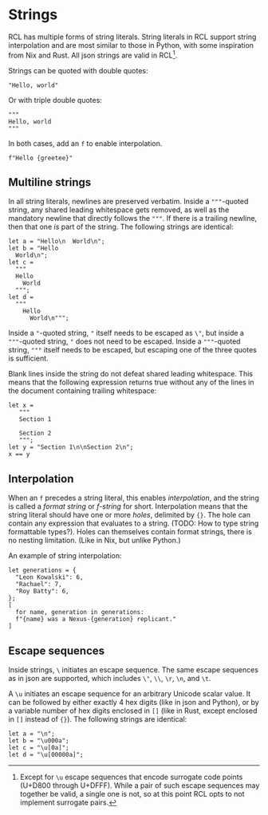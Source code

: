 # Strings

RCL has multiple forms of string literals. String literals in RCL support
string interpolation and are most similar to those in Python, with some
inspiration from Nix and Rust. All json strings are valid in RCL[^1].

Strings can be quoted with double quotes:

```rcl
"Hello, world"
```

Or with triple double quotes:

```rcl
"""
Hello, world
"""
```

In both cases, add an `f` to enable interpolation.

```rcl
f"Hello {greetee}"
```

[^1]: Except for `\u` escape sequences that encode surrogate code points
(U+D800 through U+DFFF). While a pair of such escape sequences may together be
valid, a single one is not, so at this point RCL opts to not implement surrogate
pairs.

## Multiline strings

In all string literals, newlines are preserved verbatim. Inside a `"""`-quoted
string, any shared leading whitespace gets removed, as well as the mandatory
newline that directly follows the `"""`. If there is a trailing newline, then
that one _is_ part of the string. The following strings are identical:

```rcl
let a = "Hello\n  World\n";
let b = "Hello
  World\n";
let c =
  """
  Hello
    World
  """;
let d =
  """
    Hello
      World\n""";
```

Inside a `"`-quoted string, `"` itself needs to be escaped as `\"`, but inside
a `"""`-quoted string, `"` does not need to be escaped. Inside a `"""`-quoted
string, `"""` itself needs to be escaped, but escaping one of the three quotes
is sufficient.

Blank lines inside the string do not defeat shared leading whitespace. This
means that the following expression returns true without any of the lines in
the document containing trailing whitespace:

```rcl
let x =
   """
   Section 1

   Section 2
   """;
let y = "Section 1\n\nSection 2\n";
x == y
```

## Interpolation

When an `f` precedes a string literal, this enables _interpolation_, and the
string is called a _format string_ or _f-string_ for short. Interpolation means
that the string literal should have one or more _holes_, delimited by `{}`. The
hole can contain any expression that evaluates to a string. (TODO: How to type
string formattable types?). Holes can themselves contain format strings, there
is no nesting limitation. (Like in Nix, but unlike Python.)

An example of string interpolation:

```rcl
let generations = {
  "Leon Kowalski": 6,
  "Rachael": 7,
  "Roy Batty": 6,
};
[
  for name, generation in generations:
  f"{name} was a Nexus-{generation} replicant."
]
```

## Escape sequences

Inside strings, `\` initiates an escape sequence. The same escape sequences as
in json are supported, which includes `\"`, `\\`, `\r`, `\n`, and `\t`.

A `\u` initiates an escape sequence for an arbitrary Unicode scalar value. It
can be followed by either exactly 4 hex digits (like in json and Python), or by
a variable number of hex digits enclosed in `[]` (like in Rust, except enclosed
in `[]` instead of `{}`). The following strings are identical:

```rcl
let a = "\n";
let b = "\u000a";
let c = "\u[0a]";
let d = "\u[00000a]";
```
